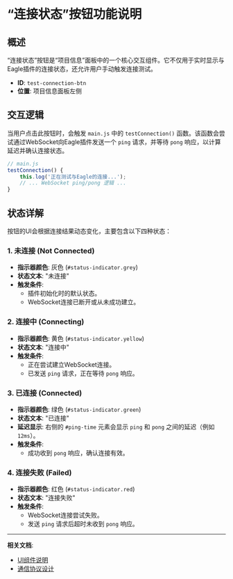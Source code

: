 # “连接状态”按钮功能说明

## 概述

“连接状态”按钮是“项目信息”面板中的一个核心交互组件。它不仅用于实时显示与Eagle插件的连接状态，还允许用户手动触发连接测试。

- **ID**: `test-connection-btn`
- **位置**: 项目信息面板左侧

## 交互逻辑

当用户点击此按钮时，会触发 `main.js` 中的 `testConnection()` 函数。该函数会尝试通过WebSocket向Eagle插件发送一个 `ping` 请求，并等待 `pong` 响应，以计算延迟并确认连接状态。

```javascript
// main.js
testConnection() {
    this.log('正在测试与Eagle的连接...');
    // ... WebSocket ping/pong 逻辑 ...
}
```

## 状态详解

按钮的UI会根据连接结果动态变化，主要包含以下四种状态：

### 1. 未连接 (Not Connected)
- **指示器颜色**: 灰色 (`#status-indicator.grey`)
- **状态文本**: "未连接"
- **触发条件**:
  - 插件初始化时的默认状态。
  - WebSocket连接已断开或从未成功建立。

### 2. 连接中 (Connecting)
- **指示器颜色**: 黄色 (`#status-indicator.yellow`)
- **状态文本**: "连接中"
- **触发条件**:
  - 正在尝试建立WebSocket连接。
  - 已发送 `ping` 请求，正在等待 `pong` 响应。

### 3. 已连接 (Connected)
- **指示器颜色**: 绿色 (`#status-indicator.green`)
- **状态文本**: "已连接"
- **延迟显示**: 右侧的 `#ping-time` 元素会显示 `ping` 和 `pong` 之间的延迟（例如 `12ms`）。
- **触发条件**:
  - 成功收到 `pong` 响应，确认连接有效。

### 4. 连接失败 (Failed)
- **指示器颜色**: 红色 (`#status-indicator.red`)
- **状态文本**: "连接失败"
- **触发条件**:
  - WebSocket连接尝试失败。
  - 发送 `ping` 请求后超时未收到 `pong` 响应。

---

**相关文档**:
- [UI组件说明](../api/ui-components.md)
- [通信协议设计](../../architecture/communication-protocol.md)
